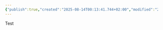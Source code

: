 ```yaml
---
{"publish":true,"created":"2025-08-14T00:13:41.744+02:00","modified":"2025-08-14T00:59:18.068+02:00","cssclasses":""}
---
```



Test